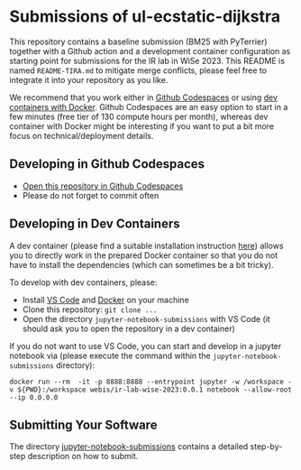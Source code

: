 # Submissions of ul-ecstatic-dijkstra

This repository contains a baseline submission (BM25 with PyTerrier) together with a Github action and a development container configuration as starting point for submissions for the IR lab in WiSe 2023. This README is named `README-TIRA.md` to mitigate merge conflicts, please feel free to integrate it into your repository as you like.

We recommend that you work either in [Github Codespaces](https://codespaces.new/tira-io/ir-lab-jena-leipzig-wise-2023-ul-ecstatic-dijkstra/tree/main) or using [dev containers with Docker](https://code.visualstudio.com/docs/devcontainers/containers). Github Codespaces are an easy option to start in a few minutes (free tier of 130 compute hours per month), whereas dev container with Docker might be interesting if you want to put a bit more focus on technical/deployment details.


## Developing in Github Codespaces

- [Open this repository in Github Codespaces](https://codespaces.new/tira-io/ir-lab-jena-leipzig-wise-2023-ul-ecstatic-dijkstra/tree/main)
- Please do not forget to commit often


## Developing in Dev Containers

A dev container (please find a suitable installation instruction [here](https://code.visualstudio.com/docs/devcontainers/containers)) allows you to directly work in the prepared Docker container so that you do not have to install the dependencies (which can sometimes be a bit tricky).

To develop with dev containers, please:

- Install [VS Code](https://code.visualstudio.com/download) and [Docker](https://docs.docker.com/engine/install/) on your machine
- Clone this repository: `git clone ...`
- Open the directory `jupyter-notebook-submissions` with VS Code (it should ask you to open the repository in a dev container)

If you do not want to use VS Code, you can start and develop in a jupyter notebook via (please execute the command within the `jupyter-notebook-submissions` directory):

```
docker run --rm  -it -p 8888:8888 --entrypoint jupyter -w /workspace -v ${PWD}:/workspace webis/ir-lab-wise-2023:0.0.1 notebook --allow-root --ip 0.0.0.0
```

## Submitting Your Software

The directory [jupyter-notebook-submissions](jupyter-notebook-submissions) contains a detailed step-by-step description on how to submit.

